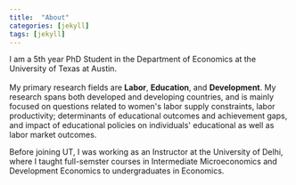 ```yaml
---
title:  "About"
categories: [jekyll]
tags: [jekyll]
---
```

I am a 5th year PhD Student in the Department of Economics at the University of Texas at Austin. <br/> <br/>
My primary research fields are <strong>Labor</strong>, <strong>Education</strong>, and <strong>Development</strong>.  My research spans both developed and developing countries, and is mainly focused on questions related to women's labor supply constraints, labor productivity; determinants of educational outcomes and achievement gaps, and impact of educational policies on individuals' educational as well as labor market outcomes. 

Before joining UT, I was working as an Instructor at the University of Delhi, where I taught full-semster courses in <emph>Intermediate Microeconomics</emph> and <emph>Development Economics</emph> to undergraduates in Economics. 
